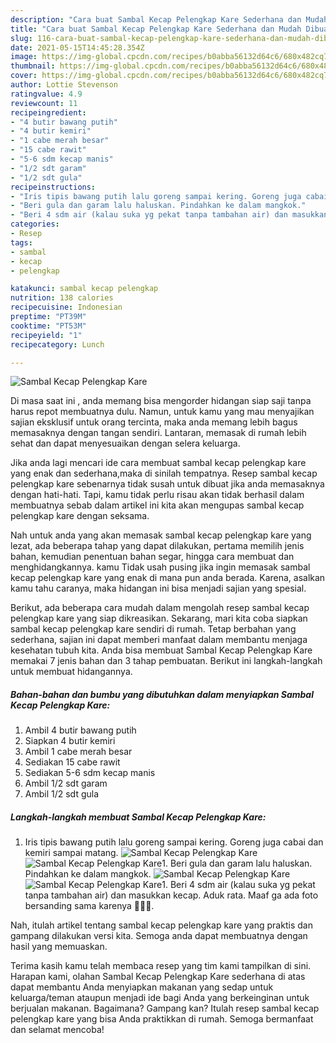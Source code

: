 ```yaml
---
description: "Cara buat Sambal Kecap Pelengkap Kare Sederhana dan Mudah Dibuat"
title: "Cara buat Sambal Kecap Pelengkap Kare Sederhana dan Mudah Dibuat"
slug: 116-cara-buat-sambal-kecap-pelengkap-kare-sederhana-dan-mudah-dibuat
date: 2021-05-15T14:45:28.354Z
image: https://img-global.cpcdn.com/recipes/b0abba56132d64c6/680x482cq70/sambal-kecap-pelengkap-kare-foto-resep-utama.jpg
thumbnail: https://img-global.cpcdn.com/recipes/b0abba56132d64c6/680x482cq70/sambal-kecap-pelengkap-kare-foto-resep-utama.jpg
cover: https://img-global.cpcdn.com/recipes/b0abba56132d64c6/680x482cq70/sambal-kecap-pelengkap-kare-foto-resep-utama.jpg
author: Lottie Stevenson
ratingvalue: 4.9
reviewcount: 11
recipeingredient:
- "4 butir bawang putih"
- "4 butir kemiri"
- "1 cabe merah besar"
- "15 cabe rawit"
- "5-6 sdm kecap manis"
- "1/2 sdt garam"
- "1/2 sdt gula"
recipeinstructions:
- "Iris tipis bawang putih lalu goreng sampai kering. Goreng juga cabai dan kemiri sampai matang."
- "Beri gula dan garam lalu haluskan. Pindahkan ke dalam mangkok."
- "Beri 4 sdm air (kalau suka yg pekat tanpa tambahan air) dan masukkan kecap. Aduk rata. Maaf ga ada foto bersanding sama karenya 🤭🤭🤭."
categories:
- Resep
tags:
- sambal
- kecap
- pelengkap

katakunci: sambal kecap pelengkap 
nutrition: 138 calories
recipecuisine: Indonesian
preptime: "PT39M"
cooktime: "PT53M"
recipeyield: "1"
recipecategory: Lunch

---
```



![Sambal Kecap Pelengkap Kare](https://img-global.cpcdn.com/recipes/b0abba56132d64c6/680x482cq70/sambal-kecap-pelengkap-kare-foto-resep-utama.jpg)

Di masa  saat ini , anda memang bisa mengorder hidangan siap saji tanpa harus repot membuatnya dulu. Namun, untuk kamu yang mau menyajikan sajian eksklusif untuk orang tercinta, maka anda memang lebih bagus memasaknya dengan tangan sendiri. Lantaran, memasak di rumah lebih sehat dan dapat menyesuaikan dengan selera keluarga.

Jika anda lagi mencari ide cara membuat sambal kecap pelengkap kare yang enak dan sederhana,maka di sinilah tempatnya. Resep sambal kecap pelengkap kare  sebenarnya tidak susah untuk dibuat jika anda memasaknya dengan hati-hati. Tapi, kamu tidak perlu risau akan tidak berhasil dalam membuatnya 
sebab dalam artikel ini kita akan mengupas sambal kecap pelengkap kare dengan seksama.  



Nah untuk anda yang akan memasak sambal kecap pelengkap kare yang lezat, ada beberapa tahap yang dapat dilakukan, pertama memilih jenis bahan, kemudian penentuan bahan segar, hingga cara membuat dan menghidangkannya. kamu Tidak usah pusing jika ingin memasak sambal kecap pelengkap kare yang enak di mana pun anda berada. Karena, asalkan kamu  tahu caranya, maka hidangan ini bisa menjadi sajian yang spesial.

Berikut, ada beberapa cara mudah dalam mengolah resep sambal kecap pelengkap kare yang siap dikreasikan. Sekarang, mari kita coba siapkan sambal kecap pelengkap kare sendiri di rumah. Tetap berbahan yang sederhana, sajian ini dapat memberi manfaat dalam membantu menjaga kesehatan tubuh kita. Anda bisa membuat Sambal Kecap Pelengkap Kare memakai 7 jenis bahan dan 3 tahap pembuatan. Berikut ini langkah-langkah untuk membuat hidangannya.

<!--inarticleads1-->

##### Bahan-bahan dan bumbu yang dibutuhkan dalam menyiapkan Sambal Kecap Pelengkap Kare:

1. Ambil 4 butir bawang putih
1. Siapkan 4 butir kemiri
1. Ambil 1 cabe merah besar
1. Sediakan 15 cabe rawit
1. Sediakan 5-6 sdm kecap manis
1. Ambil 1/2 sdt garam
1. Ambil 1/2 sdt gula




<!--inarticleads2-->

##### Langkah-langkah membuat Sambal Kecap Pelengkap Kare:

1. Iris tipis bawang putih lalu goreng sampai kering. Goreng juga cabai dan kemiri sampai matang.
<img src="https://img-global.cpcdn.com/steps/5cc057c202c8fd34/160x128cq70/sambal-kecap-pelengkap-kare-langkah-memasak-1-foto.jpg" alt="Sambal Kecap Pelengkap Kare"><img src="https://img-global.cpcdn.com/steps/ce07c693d5ee0d8f/160x128cq70/sambal-kecap-pelengkap-kare-langkah-memasak-1-foto.jpg" alt="Sambal Kecap Pelengkap Kare">1. Beri gula dan garam lalu haluskan. Pindahkan ke dalam mangkok.
<img src="https://img-global.cpcdn.com/steps/501467fccd9cef34/160x128cq70/sambal-kecap-pelengkap-kare-langkah-memasak-2-foto.jpg" alt="Sambal Kecap Pelengkap Kare"><img src="https://img-global.cpcdn.com/steps/15929bd92730205f/160x128cq70/sambal-kecap-pelengkap-kare-langkah-memasak-2-foto.jpg" alt="Sambal Kecap Pelengkap Kare">1. Beri 4 sdm air (kalau suka yg pekat tanpa tambahan air) dan masukkan kecap. Aduk rata. Maaf ga ada foto bersanding sama karenya 🤭🤭🤭.




Nah, itulah artikel tentang  sambal kecap pelengkap kare  yang praktis dan gampang dilakukan versi kita. Semoga anda dapat membuatnya dengan hasil yang memuaskan. 

Terima kasih kamu telah membaca resep yang tim kami tampilkan di sini. Harapan kami, olahan  Sambal Kecap Pelengkap Kare sederhana di atas dapat membantu Anda menyiapkan makanan yang sedap untuk keluarga/teman ataupun menjadi ide bagi Anda yang berkeinginan untuk berjualan makanan. Bagaimana? Gampang kan? Itulah resep sambal kecap pelengkap kare yang bisa Anda praktikkan di rumah. Semoga bermanfaat dan selamat mencoba!

